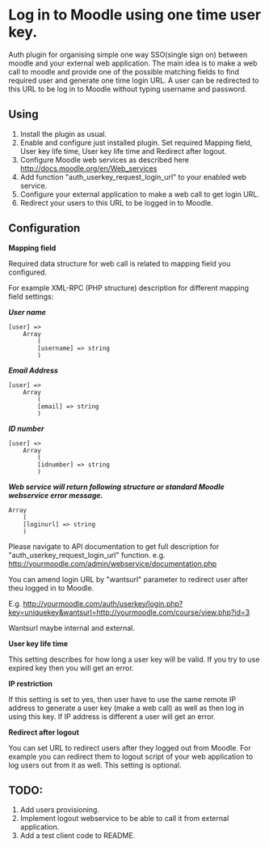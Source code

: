 Log in to Moodle using one time user key.
=========================================

Auth plugin for organising simple one way SSO(single sign on) between moodle and your external web
application. The main idea is to make a web call to moodle and provide one of the possible matching
fields to find required user and generate one time login URL. A user can be redirected to this
URL to be log in to Moodle without typing username and password.


Using
-----
1. Install the plugin as usual.
2. Enable and configure just installed plugin. Set required Mapping field, User key life time,
User key life time and Redirect after logout.
3. Configure Moodle web services as described here http://docs.moodle.org/en/Web_services
4. Add function "auth_userkey_request_login_url" to your enabled web service.
5. Configure your external application to make a web call to get login URL.
6. Redirect your users to this URL to be logged in to Moodle.


Configuration
-------------

**Mapping field**

Required data structure for web call is related to mapping field you configured.

For example XML-RPC (PHP structure) description for different mapping field settings:

***User name***

    [user] =>
        Array
            (
            [username] => string
            )

***Email Address***

    [user] =>
        Array
            (
            [email] => string
            )

***ID number***

    [user] =>
        Array
            (
            [idnumber] => string
            )

***Web service will return following structure or standard Moodle webservice error message.***

    Array
        (
        [loginurl] => string
        )

Please navigate to API documentation to get full description for "auth_userkey_request_login_url" function.
e.g. http://yourmoodle.com/admin/webservice/documentation.php

You can amend login URL by "wantsurl" parameter to redirect user after theu logged in to Moodle.

E.g. http://yourmoodle.com/auth/userkey/login.php?key=uniquekey&wantsurl=http://yourmoodle.com/course/view.php?id=3

Wantsurl maybe internal and external.


**User key life time**

This setting describes for how long a user key will be valid. If you try to use expired key then you will
get an error.

**IP restriction**

If this setting is set to yes, then user have to use the same remote IP address to generate a user key (make
a web call) as well as then log in using this key. If IP address is different a user will get an error.

**Redirect after logout**

You can set URL to redirect users after they logged out from Moodle. For example you can redirect them
to logout script of your web application to log users out from it as well. This setting is optional.


TODO:
-----
1. Add users provisioning.
2. Implement logout webservice to be able to call it from external application.
3. Add a test client code to README.
